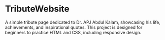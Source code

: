 # TributeWebsite
A simple tribute page dedicated to Dr. APJ Abdul Kalam, showcasing his life, achievements, and inspirational quotes. This project is designed for beginners to practice HTML and CSS, including responsive design.

